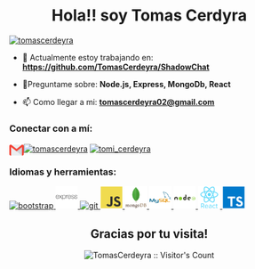 <h1 align="center">Hola!! soy Tomas Cerdyra</h1>

<p align="left"> <a href="https://github.com/ryo-ma/github-profile-trofeo"><img src ="https://github-profile-trophy.vercel.app/?username=tomascerdeyra" alt="tomascerdeyra" /></a> </p>

- 🔭 Actualmente estoy trabajando en: **https://github.com/TomasCerdeyra/ShadowChat**

- 💬Preguntame sobre: **Node.js, Express, MongoDb, React**

- 📫 Como llegar a mi: **tomascerdeyra02@gmail.com**

<h3 align="left">Conectar con a mí:</h3>
<p align="izquierda">
<a href="https://linkedin.com/in/tomas-cerdeyra-007b01234" target="blank"><img align="center" src="https://raw.githubusercontent.com/rahuldkjain/github-profile-readme-generator/master/src/images/icons/Social/linked-in-alt.svg" alt="tomascerdeyra" height="30" width="40" /></a>
<a href="https://instagram.com/tomi_cerdeyraa" target="blank"><img align="center" src="https://raw.githubusercontent.com/rahuldkjain/github-profile-readme-generator/master/src/images/icons/Social/instagram.svg" alt="tomi_cerdeyra" height="30" width="40" /></a>
<a href="mailto:tomascerdeyra02@gmail.com">
  <img align="left" alt="Satyam Goyal | Gmail" width="26px" src="https://github.com/SatYu26/SatYu26/blob/master/Assets/Gmail.svg" />
</a>

<h3 align="left">Idiomas y herramientas:</h3>
<p align="left"> <a href="https://getbootstrap.com" target="_blank" rel="noreferrer"> <img src="https://raw.githubusercontent.com/devicons/devicon /master/icons/bootstrap/bootstrap-plain-wordmark.svg" alt="bootstrap" width="40" height="40"/> </a> <a href="https://expressjs.com" target ="_blank" rel="noreferrer"> <img src="https://raw.githubusercontent.com/devicons/devicon/master/icons/express/express-original-wordmark.svg" alt="express" width= "40" altura="40"/> </a> <a href="https://git-scm.com/" target="_blank" rel="noreferrer"> <img src="https://www.vectorlogo.zone/logos/git-scm/git-scm-icon.svg" alt="git" width= "40" height="40"/> </a> <a href="https://developer.mozilla.org/en-US/docs/Web/JavaScript" target="_blank" rel="noreferrer"> <img src="https://raw.githubusercontent.com/devicons/devicon/master/icons/javascript/javascript-original.svg" alt="javascript" width="40" height="40"/> </ a> <a href="https://www.mongodb.com/" target="_blank" rel="noreferrer"> <img src="https://raw.githubusercontent.com/devicons/devicon/master/icons/mongodb/mongodb-original-wordmark.svg" alt="mongodb" width="40" height="40"/> </a> <a href="https:// www.mysql.com/" target="_blank" rel="noreferrer"> <img src="https://raw.githubusercontent.com/devicons/devicon/master/icons/mysql/mysql-original-wordmark.svg " alt="mysql" width="40" height="40"/> </a> <a href="https://nodejs.org" target="_blank" rel="noreferrer"> <img src= "https://raw.githubusercontent.com/devicons/devicon/master/icons/nodejs/nodejs-original-wordmark.svg" alt="nodejs" width="40" height="40"/> </a> <a href="https://reactjs.org/" target="_blank" rel="noreferrer"> <img src="https://raw.githubusercontent.com/devicons/devicon/master/icons/react/react-original-wordmark.svg" alt="react" width="40" height="40"/> </ a> <a href="https://www.typescriptlang.org/" target="_blank" rel="noreferrer"> <img src="https://raw.githubusercontent.com/devicons/devicon/master/icons/typescript/typescript-original.svg" alt="typescript" width="40" height="40"/> </a> </p>
<h2 align="center">Gracias por tu visita! </h2>

<p align="center"><img src="https://profile-counter.glitch.me/{TomasCerdeyra}/count.svg" alt="TomasCerdeyra :: Visitor's Count" /></p>
                                                                                                                                                                                                                                                                                                                                                                                                                                                                                                                                                                                                                                                                                                                                                                                                                                                                      
                                                                                                                                                                                                                                                                                                                                                                                                                                                                                                                                                                                                                                                                                                                                                                                                                                                                                           


